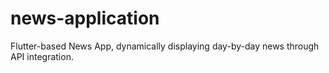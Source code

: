 # news-application
Flutter-based News App, dynamically displaying day-by-day news through API integration.
